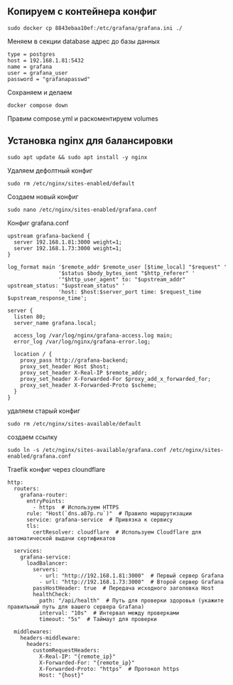## Копируем с контейнера конфиг

```
sudo docker cp 8843ebaa10ef:/etc/grafana/grafana.ini ./
```

Меняем в секции database адрес до базы данных

```
type = postgres
host = 192.168.1.81:5432
name = grafana
user = grafana_user
password = "grafanapasswd"
```

Сохраняем и делаем

```
docker compose down
```

Правим compose.yml и раскоментируем volumes


## Установка nginx для балансировки

```
sudo apt update && sudo apt install -y nginx
```

Удаляем дефолтный конфиг

```
sudo rm /etc/nginx/sites-enabled/default
```

Создаем новый конфиг

```
sudo nano /etc/nginx/sites-enabled/grafana.conf
```

Конфиг grafana.conf

```
upstream grafana-backend {
  server 192.168.1.81:3000 weight=1;
  server 192.168.1.73:3000 weight=1;
}

log_format main '$remote_addr $remote_user [$time_local] "$request" '
                '$status $body_bytes_sent "$http_referer" '
                '"$http_user_agent" to: "$upstream_addr" upstream_status: "$upstream_status" '
                'host: $host:$server_port time: $request_time $upstream_response_time';

server {
  listen 80;
  server_name grafana.local;

  access_log /var/log/nginx/grafana-access.log main;
  error_log /var/log/nginx/grafana-error.log;

  location / {
    proxy_pass http://grafana-backend;
    proxy_set_header Host $host;
    proxy_set_header X-Real-IP $remote_addr;
    proxy_set_header X-Forwarded-For $proxy_add_x_forwarded_for;
    proxy_set_header X-Forwarded-Proto $scheme;
  }
}
```



удаляем старый конфиг
```
sudo rm /etc/nginx/sites-available/default
```

создаем ссылку
 
```
sudo ln -s /etc/nginx/sites-available/grafana.conf /etc/nginx/sites-enabled/grafana.conf
```



Traefik конфиг через cloundflare

```
http:
  routers:
    grafana-router:
      entryPoints:
        - https  # Используем HTTPS
      rule: "Host(`dns.a87p.ru`)"  # Правило маршрутизации
      service: grafana-service  # Привязка к сервису
      tls:
        certResolver: cloudflare  # Используем Cloudflare для автоматической выдачи сертификатов

  services:
    grafana-service:
      loadBalancer:
        servers:
          - url: "http://192.168.1.81:3000"  # Первый сервер Grafana
          - url: "http://192.168.1.73:3000"  # Второй сервер Grafana
        passHostHeader: true  # Передача исходного заголовка Host
        healthCheck:
          path: "/api/health"  # Путь для проверки здоровья (укажите правильный путь для вашего сервера Grafana)
          interval: "10s"  # Интервал между проверками
          timeout: "5s"  # Таймаут для проверки

  middlewares:
    headers-middleware:
      headers:
        customRequestHeaders:
          X-Real-IP: "{remote_ip}"
          X-Forwarded-For: "{remote_ip}"
          X-Forwarded-Proto: "https"  # Протокол https
          Host: "{host}"
```
